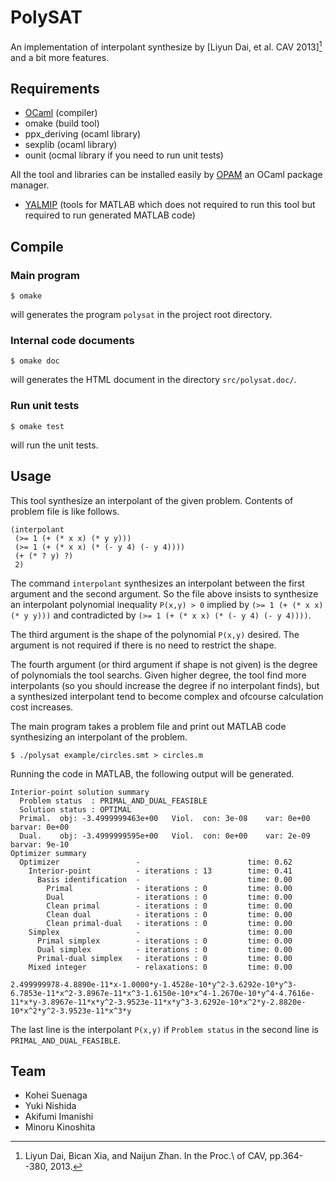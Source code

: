 PolySAT
====

An implementation of interpolant synthesize by [Liyun Dai, et al. CAV 2013][^1]
and a bit more features.

[^1]: Liyun Dai, Bican Xia, and Naijun Zhan. In the Proc.\ of CAV, pp.364--380,
    2013.

## Requirements

- [OCaml](https://ocaml.org) (compiler)
- omake (build tool)
- ppx_deriving (ocaml library)
- sexplib (ocaml library)
- ounit (ocmal library if you need to run unit tests)

All the tool and libraries can be installed easily by
[OPAM](https://opam.ocaml.org) an OCaml package manager.

- [YALMIP](http://users.isy.liu.se/johanl/yalmip/) (tools for MATLAB which does
  not required to run this tool but required to run generated MATLAB code)

## Compile

### Main program

``` shell
$ omake
```

will generates the program `polysat` in the project root directory.

### Internal code documents

``` shell
$ omake doc
```

will generates the HTML document in the directory `src/polysat.doc/`.

### Run unit tests

```
$ omake test
```

will run the unit tests.

## Usage

This tool synthesize an interpolant of the given problem.  Contents of problem
file is like follows.

``` scheme:example/circles.smt
(interpolant
 (>= 1 (+ (* x x) (* y y)))
 (>= 1 (+ (* x x) (* (- y 4) (- y 4))))
 (+ (* ? y) ?)
 2)
```

The command `interpolant` synthesizes an interpolant between the first argument
and the second argument.  So the file above insists to synthesize an interpolant
polynomial inequality `P(x,y) > 0` implied by `(>= 1 (+ (* x x) (* y y)))` and
contradicted by `(>= 1 (+ (* x x) (* (- y 4) (- y 4))))`.

The third argument is the shape of the polynomial `P(x,y)` desired.  The
argument is not required if there is no need to restrict the shape.

The fourth argument (or third argument if shape is not given) is the degree of
polynomials the tool searchs.  Given higher degree, the tool find more
interpolants (so you should increase the degree if no interpolant finds), but a
synthesized interpolant tend to become complex and ofcourse calculation cost
increases.

The main program takes a problem file and print out MATLAB code synthesizing an
interpolant of the problem.

```
$ ./polysat example/circles.smt > circles.m
```

Running the code in MATLAB, the following output will be generated.

```
Interior-point solution summary
  Problem status  : PRIMAL_AND_DUAL_FEASIBLE
  Solution status : OPTIMAL
  Primal.  obj: -3.4999999463e+00   Viol.  con: 3e-08    var: 0e+00    barvar: 0e+00
  Dual.    obj: -3.4999999595e+00   Viol.  con: 0e+00    var: 2e-09    barvar: 9e-10
Optimizer summary
  Optimizer                 -                        time: 0.62
    Interior-point          - iterations : 13        time: 0.41
      Basis identification  -                        time: 0.00
        Primal              - iterations : 0         time: 0.00
        Dual                - iterations : 0         time: 0.00
        Clean primal        - iterations : 0         time: 0.00
        Clean dual          - iterations : 0         time: 0.00
        Clean primal-dual   - iterations : 0         time: 0.00
    Simplex                 -                        time: 0.00
      Primal simplex        - iterations : 0         time: 0.00
      Dual simplex          - iterations : 0         time: 0.00
      Primal-dual simplex   - iterations : 0         time: 0.00
    Mixed integer           - relaxations: 0         time: 0.00

2.499999978-4.8890e-11*x-1.0000*y-1.4528e-10*y^2-3.6292e-10*y^3-6.7853e-11*x^2-3.8967e-11*x^3-1.6150e-10*x^4-1.2670e-10*y^4-4.7616e-11*x*y-3.8967e-11*x*y^2-3.9523e-11*x*y^3-3.6292e-10*x^2*y-2.8820e-10*x^2*y^2-3.9523e-11*x^3*y
```

The last line is the interpolant `P(x,y)` if `Problem status` in the second line
is `PRIMAL_AND_DUAL_FEASIBLE`.

## Team

- Kohei Suenaga
- Yuki Nishida
- Akifumi Imanishi
- Minoru Kinoshita

